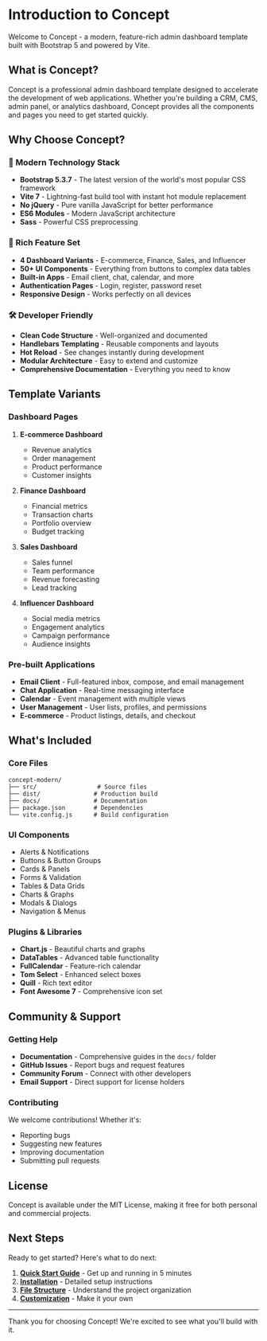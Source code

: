 # Introduction to Concept

Welcome to Concept - a modern, feature-rich admin dashboard template built with Bootstrap 5 and powered by Vite.

## What is Concept?

Concept is a professional admin dashboard template designed to accelerate the development of web applications. Whether you're building a CRM, CMS, admin panel, or analytics dashboard, Concept provides all the components and pages you need to get started quickly.

## Why Choose Concept?

### 🚀 Modern Technology Stack
- **Bootstrap 5.3.7** - The latest version of the world's most popular CSS framework
- **Vite 7** - Lightning-fast build tool with instant hot module replacement
- **No jQuery** - Pure vanilla JavaScript for better performance
- **ES6 Modules** - Modern JavaScript architecture
- **Sass** - Powerful CSS preprocessing

### 💎 Rich Feature Set
- **4 Dashboard Variants** - E-commerce, Finance, Sales, and Influencer
- **50+ UI Components** - Everything from buttons to complex data tables
- **Built-in Apps** - Email client, chat, calendar, and more
- **Authentication Pages** - Login, register, password reset
- **Responsive Design** - Works perfectly on all devices

### 🛠️ Developer Friendly
- **Clean Code Structure** - Well-organized and documented
- **Handlebars Templating** - Reusable components and layouts
- **Hot Reload** - See changes instantly during development
- **Modular Architecture** - Easy to extend and customize
- **Comprehensive Documentation** - Everything you need to know

## Template Variants

### Dashboard Pages
1. **E-commerce Dashboard**
   - Revenue analytics
   - Order management
   - Product performance
   - Customer insights

2. **Finance Dashboard**
   - Financial metrics
   - Transaction charts
   - Portfolio overview
   - Budget tracking

3. **Sales Dashboard**
   - Sales funnel
   - Team performance
   - Revenue forecasting
   - Lead tracking

4. **Influencer Dashboard**
   - Social media metrics
   - Engagement analytics
   - Campaign performance
   - Audience insights

### Pre-built Applications
- **Email Client** - Full-featured inbox, compose, and email management
- **Chat Application** - Real-time messaging interface
- **Calendar** - Event management with multiple views
- **User Management** - User lists, profiles, and permissions
- **E-commerce** - Product listings, details, and checkout

## What's Included

### Core Files
```
concept-modern/
├── src/                 # Source files
├── dist/               # Production build
├── docs/               # Documentation
├── package.json        # Dependencies
└── vite.config.js      # Build configuration
```

### UI Components
- Alerts & Notifications
- Buttons & Button Groups
- Cards & Panels
- Forms & Validation
- Tables & Data Grids
- Charts & Graphs
- Modals & Dialogs
- Navigation & Menus

### Plugins & Libraries
- **Chart.js** - Beautiful charts and graphs
- **DataTables** - Advanced table functionality
- **FullCalendar** - Feature-rich calendar
- **Tom Select** - Enhanced select boxes
- **Quill** - Rich text editor
- **Font Awesome 7** - Comprehensive icon set

## Community & Support

### Getting Help
- **Documentation** - Comprehensive guides in the `docs/` folder
- **GitHub Issues** - Report bugs and request features
- **Community Forum** - Connect with other developers
- **Email Support** - Direct support for license holders

### Contributing
We welcome contributions! Whether it's:
- Reporting bugs
- Suggesting new features
- Improving documentation
- Submitting pull requests

## License

Concept is available under the MIT License, making it free for both personal and commercial projects.

## Next Steps

Ready to get started? Here's what to do next:

1. **[Quick Start Guide](quick-start.md)** - Get up and running in 5 minutes
2. **[Installation](installation.md)** - Detailed setup instructions
3. **[File Structure](file-structure.md)** - Understand the project organization
4. **[Customization](../customization/overview.md)** - Make it your own

---

Thank you for choosing Concept! We're excited to see what you'll build with it.